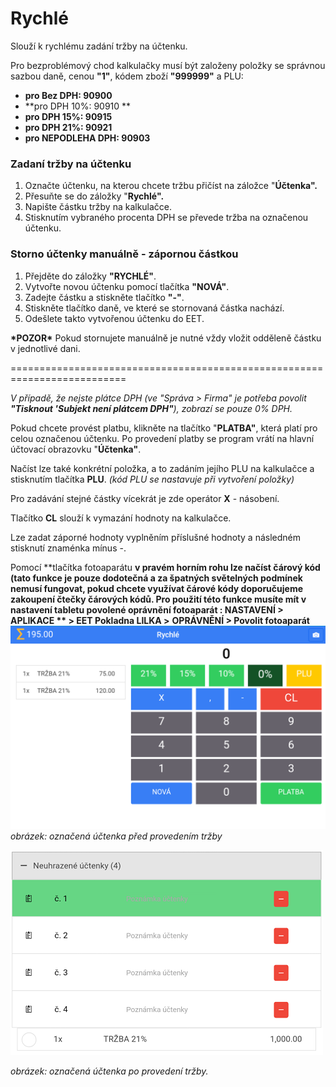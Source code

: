 # Rychlé

Slouží k rychlému zadání tržby na účtenku.

Pro bezproblémový chod kalkulačky musí být založeny položky se správnou sazbou daně, cenou **"1"**, kódem zboží **"999999"** a PLU:

* **pro Bez DPH: 90900**
* **pro DPH 10%: 90910 **
* **pro DPH 15%: 90915**
* **pro DPH 21%: 90921**
* **pro NEPODLEHA DPH: 90903**

### Zadaní tržby na účtenku

1. Označte účtenku, na kterou chcete tržbu přičíst na záložce "**Účtenka".**
2. Přesuňte se do záložky "**Rychlé".**
3. Napište částku tržby na kalkulačce.
4. Stisknutím vybraného procenta DPH se převede tržba na označenou účtenku.

### Storno účtenky manuálně - zápornou částkou

1. Přejděte do záložky **"RYCHLÉ"**.
2. Vytvořte novou účtenku pomocí tlačítka **"NOVÁ"**.
3. Zadejte částku a stiskněte tlačítko **"-"**.
4. Stiskněte tlačítko daně, ve které se stornovaná částka nachází.
5. Odešlete takto vytvořenou účtenku do EET.

**\*POZOR\*** Pokud stornujete manuálně je nutné vždy vložit odděleně částku v jednotlivé dani.

==========================================================================

_V případě, že nejste plátce DPH \(ve "Správa &gt; Firma" je potřeba povolit **"Tisknout 'Subjekt není plátcem DPH"**\), zobrazí se pouze 0% DPH._

Pokud chcete provést platbu, klikněte na tlačítko "**PLATBA"**, která platí pro celou označenou účtenku. Po provedení platby se program vrátí na hlavní účtovací obrazovku "**Účtenka"**.

Načíst lze také konkrétní položka, a to zadáním jejího PLU na kalkulačce a stisknutím tlačítka **PLU**. _\(kód PLU se nastavuje při vytvoření položky\)_

Pro zadávání stejné částky vícekrát je zde operátor **X** - násobení.

Tlačítko **CL** slouží k vymazání hodnoty na kalkulačce.

Lze zadat záporné hodnoty vyplněním příslušné hodnoty a následném stisknutí znaménka mínus -.

Pomocí **tlačítka fotoaparátu **v pravém horním rohu lze načíst čárový kód \(tato funkce je pouze dodotečná a za špatných světelných podmínek nemusí fungovat, pokud chcete využívat čárové kódy doporučujeme zakoupení čtečky čárových kódů. Pro použití této funkce musíte mít v **nastavení tabletu** povolené oprávnění fotoaparát : **NASTAVENÍ &gt; APLIKACE** ** &gt; EET Pokladna LILKA &gt;** **OPRÁVNĚNÍ &gt; Povolit fotoaparát**![](/assets/suma.png)_obrázek: označená účtenka před provedením tržby_

![](img/quick_before.png)

_obrázek: označená účtenka po provedení tržby._

